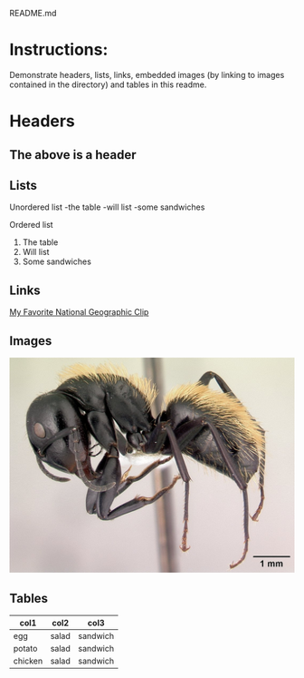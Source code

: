 README.md

# Instructions:
Demonstrate headers, lists, links, embedded images (by linking to images contained in the directory) and tables in this readme.

# Headers
## The above is a header

## Lists
Unordered list
-the table
-will list
-some sandwiches

Ordered list
1. The table
2. Will list
3. Some sandwiches

## Links
[My Favorite National Geographic Clip](https://www.youtube.com/watch?v=Bkq1PAyGuZY)

## Images
![bug image](/images/casent_0191696_camponotus_darwinii.jpg)

## Tables
| col1 | col2 | col3 |
| ---- | ----- | ----- |
| egg | salad | sandwich |
| potato| salad | sandwich |
| chicken | salad | sandwich |